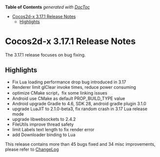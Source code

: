 <!-- START doctoc generated TOC please keep comment here to allow auto update -->
<!-- DON'T EDIT THIS SECTION, INSTEAD RE-RUN doctoc TO UPDATE -->
**Table of Contents**  *generated with [DocToc](https://github.com/thlorenz/doctoc)*

- [Cocos2d-x 3.17.1 Release Notes](#cocos2d-x-3171-release-notes)
  - [Highlights](#highlights)

<!-- END doctoc generated TOC please keep comment here to allow auto update -->

# Cocos2d-x 3.17.1 Release Notes #

The 3.17.1 release focuses on bug fixing.   

## Highlights

- Fix Lua loading performance drop bug introduced in 3.17
- Renderer limit glClear invoke times, reduce power consuming
- optimize CMake script，fix some linking issues
- Android use CMake as default PROP_BUILD_TYPE value
- Android upgrade Gradle to 4.6, SDK 28, android gradle plugin 3.1.0 
- upgrade LuaJIT to 2.1.0-beta3, fix random crash in 3.17 Lua release mode
- upgrade libwebsockets to 2.4.2
- FileUtils improve thread safety
- limit Labels text length to fix render error
- add Downloader binding to Lua

This release contains more than 45 bugs fixed and 34 misc improvements, please refer to [ChangeLog](https://github.com/cocos2d/cocos2d-x/blob/v3/CHANGELOG)
